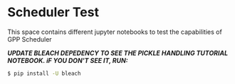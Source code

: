 # Scheduler Test

This space contains different jupyter notebooks
to test the capabilities of GPP Scheduler

***UPDATE BLEACH DEPEDENCY TO  SEE THE PICKLE HANDLING TUTORIAL 
NOTEBOOK. iF YOU DON'T SEE IT, RUN:***

```bash
$ pip install -U bleach
```